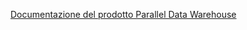   [Documentazione del prodotto Parallel Data Warehouse](https://www.microsoft.com/download/details.aspx?id=51610)  

